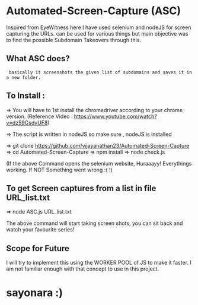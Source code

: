 # Automated-Screen-Capture (ASC)
Inspired from EyeWitness here I have used selenium and nodeJS for screen capturing the URLs.
can be used for various things but main objective was to find the possible Subdomain Takeovers through this.
  ## What ASC does?
     basically it screenshots the given list of subdomains and saves it in a new folder.

## To Install :
=> You will have to 1st install the chromedriver according to your chrome version.
    (Reference Video : https://www.youtube.com/watch?v=dz59GsdvUF8)
    
=> The script is written in nodeJS so make sure , nodeJS is installed

=> git clone https://github.com/vijayanathan23/Automated-Screen-Capture
=> cd Automated-Screen-Capture
=> npm install
=> node check.js 

(If the above Command opens the selenium website, Huraaayy! Everythings working. If NOT Something went wrong :( !)

## To get Screen captures from a list in file URL_list.txt
=> node ASC.js URL_list.txt

The above command will start taking screen shots, you can sit back and watch your favourite series!

##  Scope for Future 
I will try to implement this using the WORKER POOL of JS to make it faster. I am not familiar enough with that concept to use in this project.


# sayonara :)
